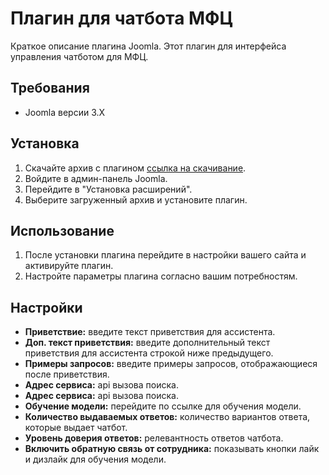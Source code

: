 # Плагин для чатбота МФЦ

Краткое описание плагина Joomla. Этот плагин для интерфейса управления чатботом для МФЦ.

## Требования

- Joomla версии 3.X

## Установка

1. Скачайте архив с плагином [ссылка на скачивание](https://github.com/airndlab/hackathon-hacks-ai-2023-joomla-plugin/releases/download/1.0.11/chatbot.zip).
2. Войдите в админ-панель Joomla.
3. Перейдите в "Установка расширений".
4. Выберите загруженный архив и установите плагин.

## Использование

1. После установки плагина перейдите в настройки вашего сайта и активируйте плагин.
2. Настройте параметры плагина согласно вашим потребностям.

## Настройки

- **Приветствие:** введите текст приветствия для ассистента.
- **Доп. текст приветствия:** введите дополнительный текст приветствия для ассистента строкой ниже предыдущего.
- **Примеры запросов:** введите примеры запросов, отображающиеся после приветствия.
- **Адрес сервиса:** api вызова поиска.
- **Адрес сервиса:** api вызова поиска.
- **Обучение модели:** перейдите по ссылке для обучения модели.
- **Количество выдаваемых ответов:** количество вариантов ответа, которые выдает чатбот.
- **Уровень доверия ответов:** релевантность ответов чатбота.
- **Включить обратную связь от сотрудника:** показывать кнопки лайк и дизлайк для обучения модели.
